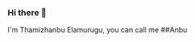 ### Hi there 👋

I'm Thamizhanbu Elamurugu, you can call me ##Anbu

<!--
**danush02/danush02** is a ✨ _special_ ✨ repository because its `README.md` (this file) appears on your GitHub profile.

Here are some ideas to get you started:

- 🌱 I’m currently learning MSc Data Science
- 📫 Reach me at: dan.nush6@gmail.com
- 🧑‍💻 Worked with: python, java
-->
